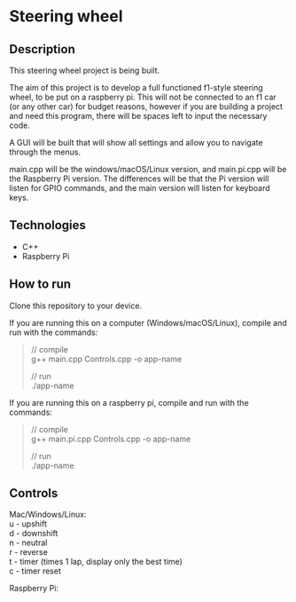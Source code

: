 # Steering wheel

## Description
This steering wheel project is being built.

The aim of this project is to develop a full functioned f1-style steering wheel, to be put on a raspberry pi. This will not be connected to an f1 car (or any other car) for budget reasons, however if you are building a project and need this program, there will be spaces left to input the necessary code. 

A GUI will be built that will show all settings and allow you to navigate through the menus. 

main.cpp will be the windows/macOS/Linux version, and main.pi.cpp will be the Raspberry Pi version. The differences will be that the Pi version will listen for GPIO commands, and the main version will listen for keyboard keys.

## Technologies
- C++
- Raspberry Pi

## How to run

Clone this repository to your device.

If you are running this on a computer (Windows/macOS/Linux), compile and run with the commands:
> // compile   
> g++ main.cpp Controls.cpp -o app-name   
> 
> // run   
> ./app-name   

If you are running this on a raspberry pi, compile and run with the commands:
> // compile    
> g++ main.pi.cpp Controls.cpp -o app-name
> 
> // run    
> ./app-name    

## Controls

Mac/Windows/Linux:   
u - upshift   
d - downshift   
n - neutral   
r - reverse    
t - timer (times 1 lap, display only the best time)   
c - timer reset   

Raspberry Pi:


